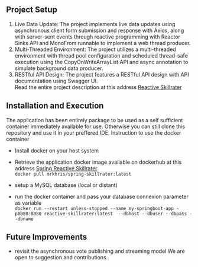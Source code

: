 ## Project Setup
1. Live Data Update:
The project implements live data updates using asynchronous client form submission and response with Axios, along with server-sent events through reactive programming with Reactor Sinks API and MonoFrom runnable to implement a web thread producer.
2. Multi-Threaded Environment:
The project utilizes a multi-threaded environment with thread pool configuration and scheduled thread-safe execution using the CopyOnWriteArrayList API and async annotation to simulate background data producer.
3. RESTful API Design:
The project features a RESTful API design with API documentation using Swagger UI. <br>
Read the entire project description at this address [Reactive Skillrater](nkprod.render.com/reactive-skill-rater)


## Installation and Execution
The application has been entirely package to be used as a self sufficient container immediately available for use. Otherwise you can still clone this repository and use it in your preffered IDE.
Instruction to use the docker container 
- Install docker on your host system
- Retrieve the application docker image available on dockerhub at this address [Spring Reactive Skillrater](dockerhub.com/mrkhris/reactive-skillrater) <br>
    `docker pull mrkhris/spring-skillrater:latest`
    
- setup a MySQL database (local or distant)
- run the docker container and pass your database connexion parameter as variable <br>
    ```docker run --restart unless-stopped --name my-springboot-app -p8080:8080 reactive-skillrater:latest  --dbhost --dbuser --dbpass --dbname```
    


## Future Improvements
- revisit the asynchronous vote publishing and streaming model
We are open to suggestion and contributions.
